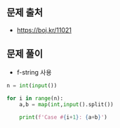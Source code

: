 ## 문제 출처

- https://boj.kr/11021

## 문제 풀이

- f-string 사용

```python
n = int(input())

for i in range(n):
    a,b = map(int,input().split())

    print(f'Case #{i+1}: {a+b}')
```
